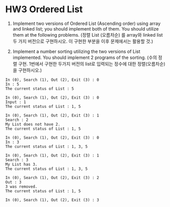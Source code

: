 # HW3 Ordered List

1. Implement two versions of Ordered List (Ascending order) using array and linked list; you should implement
both of them. You should utilize them at the following problems. (정렬 List (오름차순) 를 array와 linked list 두 가지 버전으로 구현하시오. 이 구현한 부분을 이후 문제에서는
활용할 것.)

2. Implement a number sorting utilizing the two versions of List implemented. You should implement 2 programs
of the sorting. (수의 정렬 구현. 1번에서 구현한 두가지 버전의 list로 입력되는 정수에 대한 정렬(오름차순)을 구현하시오.)

```
In (0), Search (1), Out (2), Exit (3) : 0
In : 5
The current status of List : 5 

In (0), Search (1), Out (2), Exit (3) : 0
Input : 1
The current status of List : 1, 5

In (0), Search (1), Out (2), Exit (3) : 1
Search : 2
My List does not have 2.
The current status of List : 1, 5

In (0), Search (1), Out (2), Exit (3) : 0
In : 3
The current status of List : 1, 3, 5

In (0), Search (1), Out (2), Exit (3) : 1
Search : 3
My List has 3.
The current status of List : 1, 3, 5

In (0), Search (1), Out (2), Exit (3) : 2
Out : 3
3 was removed.
The current status of List : 1, 5

In (0), Search (1), Out (2), Exit (3) : 3
```
